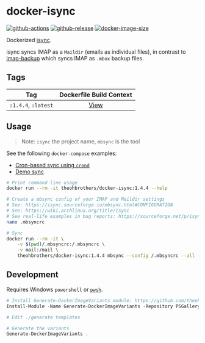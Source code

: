 # docker-isync

[![github-actions](https://github.com/theohbrothers/docker-isync/workflows/ci-master-pr/badge.svg)](https://github.com/theohbrothers/docker-isync/actions)
[![github-release](https://img.shields.io/github/v/release/theohbrothers/docker-isync?style=flat-square)](https://github.com/theohbrothers/docker-isync/releases/)
[![docker-image-size](https://img.shields.io/docker/image-size/theohbrothers/docker-isync/latest)](https://hub.docker.com/r/theohbrothers/docker-isync)

Dockerized [isync](https://sourceforge.net/projects/isync/).

isync syncs IMAP as a `Maildir` (emails as individual files), in contrast to [imap-backup]( https://github.com/theohbrothers/docker-imap-backup) which syncs IMAP as `.mbox` backup files.

## Tags

| Tag | Dockerfile Build Context |
|:-------:|:---------:|
| `:1.4.4`, `:latest` | [View](variants/1.4.4) |

## Usage

> Note: `isync` the project name, `mbsync` is the tool

See the following `docker-compose` examples:

- [Cron-based sync using `crond`](docs/examples/cron)
- [Demo sync](docs/examples/demo)

```sh
# Print command line usage
docker run --rm -it theohbrothers/docker-isync:1.4.4 --help

# Create a mbsync config of your IMAP and Maildir settings
# See: https://isync.sourceforge.io/mbsync.html#CONFIGURATION
# See: https://wiki.archlinux.org/title/Isync
# See real-life examples in bug reports: https://sourceforge.net/p/isync/bugs/
nano .mbsyncrc

# Sync
docker run --rm -it \
    -v $(pwd)/.mbsyncrc:/.mbsyncrc \
    -v mail:/mail \
    theohbrothers/docker-isync:1.4.4 mbsync --config /.mbsyncrc --all --verbose
```

## Development

Requires Windows `powershell` or [`pwsh`](https://github.com/PowerShell/PowerShell).

```powershell
# Install Generate-DockerImageVariants module: https://github.com/theohbrothers/Generate-DockerImageVariants
Install-Module -Name Generate-DockerImageVariants -Repository PSGallery -Scope CurrentUser -Force -Verbose

# Edit ./generate templates

# Generate the variants
Generate-DockerImageVariants .
```
